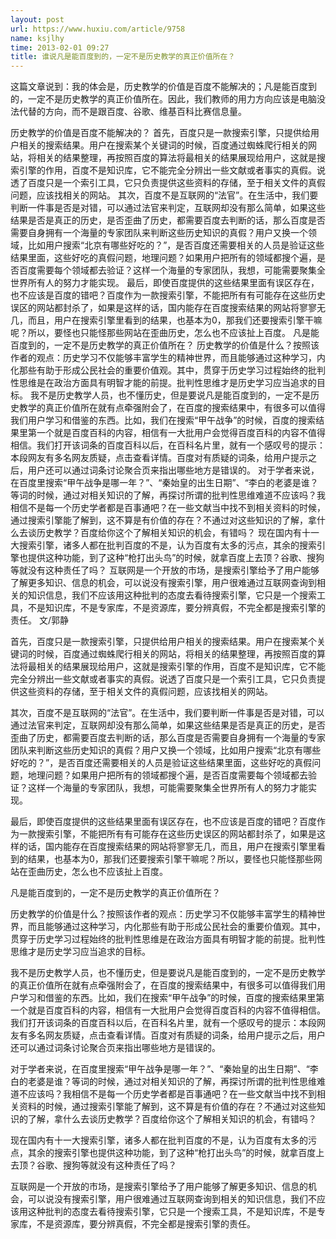 ```yaml
---
layout: post
url: https://www.huxiu.com/article/9758
name: ksjlhy
time: 2013-02-01 09:27
title: 谁说凡是能百度到的，一定不是历史教学的真正价值所在？
---
```

这篇文章说到：我的体会是，历史教学的价值是百度不能解决的；凡是能百度到的，一定不是历史教学的真正价值所在。因此，我们教师的用力方向应该是电脑没法代替的方向，而不是跟百度、谷歌、维基百科比赛信息量。

历史教学的价值是百度不能解决的？ 首先，百度只是一款搜索引擎，只提供给用户相关的搜索结果。用户在搜索某个关键词的时候，百度通过蜘蛛爬行相关的网站，将相关的结果整理，再按照百度的算法将最相关的结果展现给用户，这就是搜索引擎的作用，百度不是知识库，它不能完全分辨出一些文献或者事实的真假。说透了百度只是一个索引工具，它只负责提供这些资料的存储，至于相关文件的真假问题，应该找相关的网站。 其次，百度不是互联网的“法官”。在生活中，我们要判断一件事是否是对错，可以通过法官来判定，互联网却没有那么简单，如果这些结果是否是真正的历史，是否歪曲了历史，都需要百度去判断的话，那么百度是否需要自身拥有一个海量的专家团队来判断这些历史知识的真假？用户又换一个领域，比如用户搜索“北京有哪些好吃的？”，是否百度还需要相关的人员是验证这些结果里面，这些好吃的真假问题，地理问题？如果用户把所有的领域都搜个遍，是否百度需要每个领域都去验证？这样一个海量的专家团队，我想，可能需要聚集全世界所有人的努力才能实现。 最后，即使百度提供的这些结果里面有误区存在，也不应该是百度的错吧？百度作为一款搜索引擎，不能把所有有可能存在这些历史误区的网站都封杀了，如果是这样的话，国内能存在百度搜索结果的网站将寥寥无几，而且，用户在搜索引擎里看到的结果，也基本为0，那我们还要搜索引擎干嘛呢？所以，要怪也只能怪那些网站在歪曲历史，怎么也不应该扯上百度。 凡是能百度到的，一定不是历史教学的真正价值所在？ 历史教学的价值是什么？按照该作者的观点：历史学习不仅能够丰富学生的精神世界，而且能够通过这种学习，内化那些有助于形成公民社会的重要价值观。其中，贯穿于历史学习过程始终的批判性思维是在政治方面具有明智才能的前提。批判性思维才是历史学习应当追求的目标。 我不是历史教学人员，也不懂历史，但是要说凡是能百度到的，一定不是历史教学的真正价值所在就有点牵强附会了，在百度的搜索结果中，有很多可以值得我们用户学习和借鉴的东西。比如，我们在搜索“甲午战争”的时候，百度的搜索结果里第一个就是百度百科的内容，相信有一大批用户会觉得百度百科的内容不值得相信。我们打开该词条的百度百科以后，在百科名片里，就有一个感叹号的提示：本段网友有多名网友质疑，点击查看详情。百度对有质疑的词条，给用户提示之后，用户还可以通过词条讨论聚合页来指出哪些地方是错误的。 对于学者来说，在百度里搜索“甲午战争是哪一年？”、“秦始皇的出生日期”、“李白的老婆是谁？等词的时候，通过对相关知识的了解，再探讨所谓的批判性思维难道不应该吗？我相信不是每一个历史学者都是百事通吧？在一些文献当中找不到相关资料的时候，通过搜索引擎能了解到，这不算是有价值的存在？不通过对这些知识的了解，拿什么去谈历史教学？百度给你这个了解相关知识的机会，有错吗？ 现在国内有十一大搜索引擎，诸多人都在批判百度的不是，认为百度有太多的污点，其余的搜索引擎也提供这种功能，到了这种“枪打出头鸟”的时候，就拿百度上去顶？谷歌、搜狗等就没有这种责任了吗？ 互联网是一个开放的市场，是搜索引擎给予了用户能够了解更多知识、信息的机会，可以说没有搜索引擎，用户很难通过互联网查询到相关的知识信息，我们不应该用这种批判的态度去看待搜索引擎，它只是一个搜索工具，不是知识库，不是专家库，不是资源库，要分辨真假，不完全都是搜索引擎的责任。 文/郭静

首先，百度只是一款搜索引擎，只提供给用户相关的搜索结果。用户在搜索某个关键词的时候，百度通过蜘蛛爬行相关的网站，将相关的结果整理，再按照百度的算法将最相关的结果展现给用户，这就是搜索引擎的作用，百度不是知识库，它不能完全分辨出一些文献或者事实的真假。说透了百度只是一个索引工具，它只负责提供这些资料的存储，至于相关文件的真假问题，应该找相关的网站。

其次，百度不是互联网的“法官”。在生活中，我们要判断一件事是否是对错，可以通过法官来判定，互联网却没有那么简单，如果这些结果是否是真正的历史，是否歪曲了历史，都需要百度去判断的话，那么百度是否需要自身拥有一个海量的专家团队来判断这些历史知识的真假？用户又换一个领域，比如用户搜索“北京有哪些好吃的？”，是否百度还需要相关的人员是验证这些结果里面，这些好吃的真假问题，地理问题？如果用户把所有的领域都搜个遍，是否百度需要每个领域都去验证？这样一个海量的专家团队，我想，可能需要聚集全世界所有人的努力才能实现。

最后，即使百度提供的这些结果里面有误区存在，也不应该是百度的错吧？百度作为一款搜索引擎，不能把所有有可能存在这些历史误区的网站都封杀了，如果是这样的话，国内能存在百度搜索结果的网站将寥寥无几，而且，用户在搜索引擎里看到的结果，也基本为0，那我们还要搜索引擎干嘛呢？所以，要怪也只能怪那些网站在歪曲历史，怎么也不应该扯上百度。

凡是能百度到的，一定不是历史教学的真正价值所在？

历史教学的价值是什么？按照该作者的观点：历史学习不仅能够丰富学生的精神世界，而且能够通过这种学习，内化那些有助于形成公民社会的重要价值观。其中，贯穿于历史学习过程始终的批判性思维是在政治方面具有明智才能的前提。批判性思维才是历史学习应当追求的目标。

我不是历史教学人员，也不懂历史，但是要说凡是能百度到的，一定不是历史教学的真正价值所在就有点牵强附会了，在百度的搜索结果中，有很多可以值得我们用户学习和借鉴的东西。比如，我们在搜索“甲午战争”的时候，百度的搜索结果里第一个就是百度百科的内容，相信有一大批用户会觉得百度百科的内容不值得相信。我们打开该词条的百度百科以后，在百科名片里，就有一个感叹号的提示：本段网友有多名网友质疑，点击查看详情。百度对有质疑的词条，给用户提示之后，用户还可以通过词条讨论聚合页来指出哪些地方是错误的。

对于学者来说，在百度里搜索“甲午战争是哪一年？”、“秦始皇的出生日期”、“李白的老婆是谁？等词的时候，通过对相关知识的了解，再探讨所谓的批判性思维难道不应该吗？我相信不是每一个历史学者都是百事通吧？在一些文献当中找不到相关资料的时候，通过搜索引擎能了解到，这不算是有价值的存在？不通过对这些知识的了解，拿什么去谈历史教学？百度给你这个了解相关知识的机会，有错吗？

现在国内有十一大搜索引擎，诸多人都在批判百度的不是，认为百度有太多的污点，其余的搜索引擎也提供这种功能，到了这种“枪打出头鸟”的时候，就拿百度上去顶？谷歌、搜狗等就没有这种责任了吗？

互联网是一个开放的市场，是搜索引擎给予了用户能够了解更多知识、信息的机会，可以说没有搜索引擎，用户很难通过互联网查询到相关的知识信息，我们不应该用这种批判的态度去看待搜索引擎，它只是一个搜索工具，不是知识库，不是专家库，不是资源库，要分辨真假，不完全都是搜索引擎的责任。

